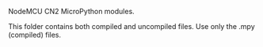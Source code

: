 NodeMCU CN2 MicroPython modules.

This folder contains both compiled and uncompiled files.
Use only the .mpy (compiled) files.
